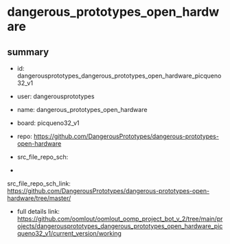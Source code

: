 # dangerous_prototypes_open_hardware
 
## summary 
* id: dangerousprototypes_dangerous_prototypes_open_hardware_picqueno32_v1
* user: dangerousprototypes
* name: dangerous_prototypes_open_hardware
* board: picqueno32_v1
* repo: https://github.com/DangerousPrototypes/dangerous-prototypes-open-hardware



* src_file_repo_sch: 
*
 src_file_repo_sch_link: https://github.com/DangerousPrototypes/dangerous-prototypes-open-hardware/tree/master/
* full details link: https://github.com/oomlout/oomlout_oomp_project_bot_v_2/tree/main/projects/dangerousprototypes_dangerous_prototypes_open_hardware_picqueno32_v1/current_version/working  






